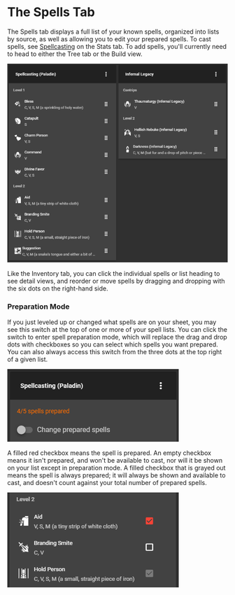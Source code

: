 # The Spells Tab

The Spells tab displays a full list of your known spells, organized into lists by source, as well as allowing you to edit your prepared spells. To cast spells, see [Spellcasting](the-stats-tab.md#spellcasting) on the Stats tab. To add spells, you'll currently need to head to either the Tree tab or the Build view.

![An example spells tab for a Tiefling Paladin.](../.gitbook/assets/image%20%287%29.png)

Like the Inventory tab, you can click the individual spells or list heading to see detail views, and reorder or move spells by dragging and dropping with the six dots on the right-hand side.

### Preparation Mode

If you just leveled up or changed what spells are on your sheet, you may see this switch at the top of one or more of your spell lists. You can click the switch to enter spell preparation mode, which will replace the drag and drop dots with checkboxes so you can select which spells you want prepared. You can also always access this switch from the three dots at the top right of a given list.

![The &quot;Change prepared spells&quot; switch.](../.gitbook/assets/image%20%288%29.png)

A filled red checkbox means the spell is prepared. An empty checkbox means it isn't prepared, and won't be available to cast, nor will it be shown on your list except in preparation mode. A filled checkbox that is grayed out means the spell is always prepared; it will always be shown and available to cast, and doesn't count against your total number of prepared spells.

![Three spells in preparation mode; one prepared, one unprepared, and one always prepared.](../.gitbook/assets/image%20%2817%29.png)

